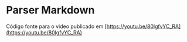 # Parser Markdown

Código fonte para o video publicado em [https://youtu.be/80lgfvYC_RA](https://youtu.be/80lgfvYC_RA)

